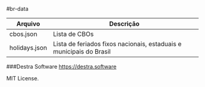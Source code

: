 #br-data

| Arquivo | Descrição |
|---------|-----------|
| cbos.json | Lista de CBOs |
| holidays.json | Lista de feriados fixos nacionais, estaduais e municipais do Brasil|

###Destra Software
https://destra.software

MIT License.
